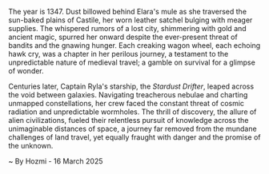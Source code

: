 
The year is 1347.  Dust billowed behind Elara's mule as she traversed the sun-baked plains of Castile, her worn leather satchel bulging with meager supplies.  The whispered rumors of a lost city, shimmering with gold and ancient magic, spurred her onward despite the ever-present threat of bandits and the gnawing hunger. Each creaking wagon wheel, each echoing hawk cry, was a chapter in her perilous journey, a testament to the unpredictable nature of medieval travel; a gamble on survival for a glimpse of wonder.

Centuries later, Captain Ryla's starship, the *Stardust Drifter*, leaped across the void between galaxies.  Navigating treacherous nebulae and charting unmapped constellations, her crew faced the constant threat of cosmic radiation and unpredictable wormholes. The thrill of discovery, the allure of alien civilizations, fueled their relentless pursuit of knowledge across the unimaginable distances of space, a journey far removed from the mundane challenges of land travel, yet equally fraught with danger and the promise of the unknown.

~ By Hozmi - 16 March 2025
